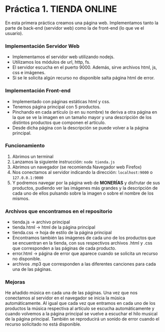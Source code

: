  # Práctica 1. TIENDA ONLINE

En esta primera práctica creamos una página web. Implementamos tanto la parte de back-end (servidor web) como la de front-end (lo que ve el usuario).

### Implementación Servidor Web
* Implementamos el servidor web utilizando nodejs.
* Utilizamos los módulos de url, http, fs. 
* El servidor escucha en el puerto 9000. Además, sirve archivos html, js, css e imágenes.
* Si se le solicita algún recurso no disponible salta página html de error. 

### Implementación Front-end
* Implementado con páginas estáticas html y css. 
* Tenemos página principal con 5 productos. 
* Pinchando en cada artículo (o en su nombre) te deriva a otra página en la que se ve la imagen en un tamaño mayor y una descripción de los distintos productos que componen el artículo. 
* Desde dicha página con la descripción se puede volver a la página principal. 

### Funcionamiento

1. Abrimos un terminal
2. Lanzamos la siguiente instrucción: `node tienda.js`
3. Abrimos un navegador (se recomienda Navegador web Firefox)
4. Nos conectamos al servidor indicando la dirección: `localhost:9000` o `127.0.0.1:9000`
5. Y podremos navegar por la página web de **MONERÍAS** y disfrutar de sus productos, pudiendo ver las imágenes más grandes y la descripción de cada uno de ellos pulsando sobre la imagen o sobre el nombre de los mismos. 

### Archivos que encontramos en el repositorio
* tienda.js -> archivo principal
* tienda.html -> html de la página principal 
* tienda.css -> hoja de estilo de la página principal
* Encontramos también las imágenes de cada uno de los productos que se encuentran en la tienda, con sus respectivos archivos .html y .css que corresponden a las páginas de cada producto. 
* error.html -> página de error que aparece cuando se solicita un recurso no disponible.
* archivos .mp3 que corresponden a las diferentes canciones para cada una de las páginas.  


### Mejoras
He añadido música en cada una de las páginas. 
Una vez que nos conectamos al servidor en el navegador se inicia la música automáticamente. Al igual que cada vez que entramos en cada uno de los productos la música respectiva al artículo se escucha automáticamente y cuando volvemos a la página principal se vuelve a escuchar el hilo musical de la página principal. 
También se reproducirá un sonido de error cuando el recurso solicitado no está disponible.  


